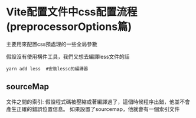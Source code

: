 # Vite配置文件中css配置流程(preprocessorOptions篇)

主要用來配置css預處理的一些全局參數

假設沒有使用構件工具，我們又想去編譯less文件的話

```
yarn add less  #安裝lessc的編譯器
```



## sourceMap

文件之間的索引:
假設程式碼被壓縮或著編譯過了，這個時候程序出錯，他並不會產生正確的錯誤位置信息。
如果設置了sourcemap，他就會有一個索引文件

